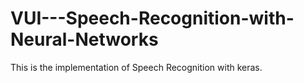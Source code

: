 # VUI---Speech-Recognition-with-Neural-Networks
This is the implementation of Speech Recognition with keras.
